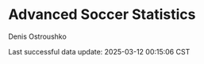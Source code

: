 # Advanced Soccer Statistics
Denis Ostroushko

<!-- gfm -->

Last successful data update: 2025-03-12 00:15:06 CST
